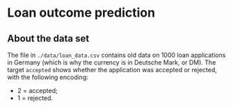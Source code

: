 # Loan outcome prediction

## About the data set
The file in `./data/loan_data.csv` contains old data on 1000 loan applications
in Germany (which is why the currency is in Deutsche
Mark, or DM). The target `accepted` shows whether the application was accepted
or rejected, with the following encoding:
- 2 = accepted;
- 1 = rejected.
